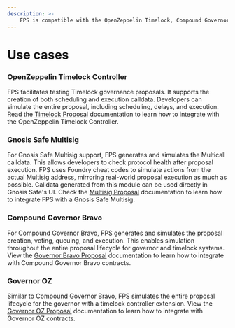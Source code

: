 ```yaml
---
description: >-
    FPS is compatible with the OpenZeppelin Timelock, Compound Governor Bravo, OZ Governor and GnosisSafe Multisig wallet contracts. The project is open source, and we encourage submissions of different types of actions.
---
```


# Use cases

### OpenZeppelin Timelock Controller

FPS facilitates testing Timelock governance proposals. It supports the creation of both scheduling and execution calldata. Developers can simulate the entire proposal, including scheduling, delays, and execution. Read the [Timelock Proposal](../guides/timelock-proposal.md) documentation to learn how to integrate with the OpenZeppelin Timelock Controller.

### Gnosis Safe Multisig

For Gnosis Safe Multisig support, FPS generates and simulates the Multicall calldata. This allows developers to check protocol health after proposal execution. FPS uses Foundry cheat codes to simulate actions from the actual Multisig address, mirroring real-world proposal execution as much as possible. Calldata generated from this module can be used directly in Gnosis Safe's UI. Check the [Multisig Proposal](../guides/multisig-proposal.md) documentation to learn how to integrate FPS with a Gnosis Safe Multisig.

### Compound Governor Bravo

For Compound Governor Bravo, FPS generates and simulates the proposal creation, voting, queuing, and execution. This enables simulation throughout the entire proposal lifecycle for governor and timelock systems. View the [Governor Bravo Proposal](../guides/governor-bravo-proposal.md) documentation to learn how to integrate with Compound Governor Bravo contracts.

### Governor OZ

Similar to Compound Governor Bravo, FPS simulates the entire proposal lifecycle for the governor with a timelock controller extension. View the [Governor OZ Proposal](../guides/governor-oz-proposal.md) documentation to learn how to integrate with Governor OZ contracts.
